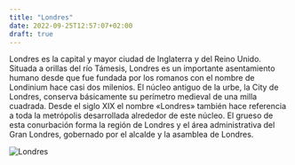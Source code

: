 ```yaml
---
title: "Londres"
date: 2022-09-25T12:57:07+02:00
draft: true
---
```


Londres es la capital y mayor ciudad de Inglaterra y del Reino Unido. Situada a orillas del río Támesis, Londres es un importante asentamiento humano desde que fue fundada por los romanos con el nombre de Londinium hace casi dos milenios. El núcleo antiguo de la urbe, la City de Londres, conserva básicamente su perímetro medieval de una milla cuadrada. Desde el siglo XIX el nombre «Londres» también hace referencia a toda la metrópolis desarrollada alrededor de este núcleo. El grueso de esta conurbación forma la región de Londres y el área administrativa del Gran Londres, gobernado por el alcalde y la asamblea de Londres.

![Londres](https://st4.depositphotos.com/1038117/28705/i/450/depositphotos_287057918-stock-photo-tower-bridge-in-london-uk.jpg)